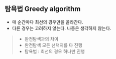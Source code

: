 ## 탐욕법 Greedy algorithm
- 매 순간마다 최선의 경우만을 골라간다.
- 다른 경우는 고려하지 않는다. 나중은 생각하지 않는다.

> - 완전탐색과의 차이 
> - 완전탐색 모든 선택지를 다 진행
> - 탐욕법 : 최선의 경우 하나만 진행